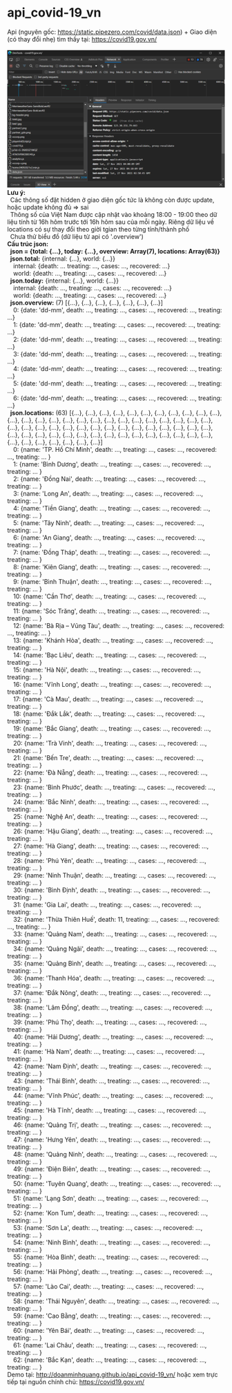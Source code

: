 # api_covid-19_vn
Api (nguyên gốc: https://static.pipezero.com/covid/data.json) + Giao diện (có thay đổi nhẹ) tìm thấy tại: https://covid19.gov.vn/ <br><br>
![api](https://github.com/doanminhquang/api_covid-19_vn/blob/main/api.png?raw=true)
<b>Lưu ý:</b><br>
&ensp;Các thông số đặt hidden ở giao diện gốc tức là không còn được update, hoặc update không đủ => sai<br>
&ensp;Thông số của Việt Nam được cập nhật vào khoảng 18:00 - 19:00 theo dữ liệu tính từ 16h hôm trước tới 16h hôm sau của mỗi ngày. Riêng dữ liệu về locations có sự thay đổi theo giời tgian theo từng tỉnh/thành phố<br>
&ensp;Chưa thử biểu đồ (dữ liệu từ api có '.overview') <br>
<b>Cấu trúc json:</b><br>
&ensp;<b>json = {total: {…}, today: {…}, overview: Array(7), locations: Array(63)}</b><br>
&ensp;<b>json.total:</b> {internal: {…}, world: {…}} <br>
&ensp;&ensp;internal: {death: … treating: …, cases: …, recovered: …} <br>
&ensp;&ensp;world: {death: …, treating: …, cases: …, recovered: …} <br>
&ensp;<b>json.today:</b> {internal: {…}, world: {…}} <br>
&ensp;&ensp;internal: {death: …, treating: …, cases: …, recovered: …} <br>
&ensp;&ensp;world: {death: …, treating: …, cases: …, recovered: …} <br>
&ensp;<b>json.overview:</b> (7) [{…}, {…}, {…}, {…}, {…}, {…}, {…}] <br>
&ensp;&ensp;0: {date: 'dd-mm', death: …, treating: …, cases: …, recovered: …, treating: …} <br>
&ensp;&ensp;1: {date: 'dd-mm', death: …, treating: …, cases: …, recovered: …, treating: …} <br>
&ensp;&ensp;2: {date: 'dd-mm', death: …, treating: …, cases: …, recovered: …, treating: …} <br>
&ensp;&ensp;3: {date: 'dd-mm', death: …, treating: …, cases: …, recovered: …, treating: …} <br>
&ensp;&ensp;4: {date: 'dd-mm', death: …, treating: …, cases: …, recovered: …, treating: …} <br>
&ensp;&ensp;5: {date: 'dd-mm', death: …, treating: …, cases: …, recovered: …, treating: …} <br>
&ensp;&ensp;6: {date: 'dd-mm', death: …, treating: …, cases: …, recovered: …, treating: …} <br>
&ensp;<b>json.locations:</b> (63) [{…}, {…}, {…}, {…}, {…}, {…}, {…}, {…}, {…}, {…}, {…}, {…}, {…}, {…}, {…}, {…}, {…}, {…}, {…}, {…}, {…}, {…}, {…}, {…}, {…}, {…}, {…}, {…}, {…}, {…}, {…}, {…}, {…}, {…}, {…}, {…}, {…}, {…}, {…}, {…}, {…}, {…}, {…}, {…}, {…}, {…}, {…}, {…}, {…}, {…}, {…}, {…}, {…}, {…}, {…}, {…}, {…}, {…}, {…}, {…}, {…}, {…}, {…}] <br>
&ensp;&ensp;0: {name: 'TP. Hồ Chí Minh', death: …, treating: …, cases: …, recovered: …, treating: … } <br>
&ensp;&ensp;1: {name: 'Bình Dương', death: …, treating: …, cases: …, recovered: …, treating: … } <br>
&ensp;&ensp;2: {name: 'Đồng Nai', death:  …, treating: …, cases: …, recovered: …, treating: … } <br>
&ensp;&ensp;3: {name: 'Long An', death:  …, treating: …, cases: …, recovered: …, treating: … } <br>
&ensp;&ensp;4: {name: 'Tiền Giang', death:  …, treating: …, cases: …, recovered: …, treating: … } <br>
&ensp;&ensp;5: {name: 'Tây Ninh', death:  …, treating: …, cases: …, recovered: …, treating: … } <br>
&ensp;&ensp;6: {name: 'An Giang', death:  …, treating: …, cases: …, recovered: …, treating: … } <br>
&ensp;&ensp;7: {name: 'Đồng Tháp', death:  …, treating: …, cases: …, recovered: …, treating: … } <br>
&ensp;&ensp;8: {name: 'Kiên Giang', death:  …, treating: …, cases: …, recovered: …, treating: … } <br>
&ensp;&ensp;9: {name: 'Bình Thuận', death:  …, treating: …, cases: …, recovered: …, treating: … } <br>
&ensp;&ensp;10: {name: 'Cần Thơ', death:  …, treating: …, cases: …, recovered: …, treating: … } <br>
&ensp;&ensp;11: {name: 'Sóc Trăng', death:  …, treating: …, cases: …, recovered: …, treating: … } <br>
&ensp;&ensp;12: {name: 'Bà Rịa – Vũng Tàu', death:  …, treating: …, cases: …, recovered: …, treating: … } <br>
&ensp;&ensp;13: {name: 'Khánh Hòa', death:  …, treating: …, cases: …, recovered: …, treating: … } <br>
&ensp;&ensp;14: {name: 'Bạc Liêu', death:  …, treating: …, cases: …, recovered: …, treating: … } <br>
&ensp;&ensp;15: {name: 'Hà Nội', death:  …, treating: …, cases: …, recovered: …, treating: … } <br>
&ensp;&ensp;16: {name: 'Vĩnh Long', death:  …, treating: …, cases: …, recovered: …, treating: … } <br>
&ensp;&ensp;17: {name: 'Cà Mau', death:  …, treating: …, cases: …, recovered: …, treating: … } <br>
&ensp;&ensp;18: {name: 'Đắk Lắk', death:  …, treating: …, cases: …, recovered: …, treating: … } <br>
&ensp;&ensp;19: {name: 'Bắc Giang', death:  …, treating: …, cases: …, recovered: …, treating: … } <br>
&ensp;&ensp;20: {name: 'Trà Vinh', death:  …, treating: …, cases: …, recovered: …, treating: … } <br>
&ensp;&ensp;21: {name: 'Bến Tre', death:  …, treating: …, cases: …, recovered: …, treating: … } <br>
&ensp;&ensp;22: {name: 'Đà Nẵng', death:  …, treating: …, cases: …, recovered: …, treating: … } <br>
&ensp;&ensp;23: {name: 'Bình Phước', death:  …, treating: …, cases: …, recovered: …, treating: … } <br>
&ensp;&ensp;24: {name: 'Bắc Ninh', death:  …, treating: …, cases: …, recovered: …, treating: … } <br>
&ensp;&ensp;25: {name: 'Nghệ An', death:  …, treating: …, cases: …, recovered: …, treating: … } <br>
&ensp;&ensp;26: {name: 'Hậu Giang', death:  …, treating: …, cases: …, recovered: …, treating: … } <br>
&ensp;&ensp;27: {name: 'Hà Giang', death:  …, treating: …, cases: …, recovered: …, treating: … } <br>
&ensp;&ensp;28: {name: 'Phú Yên', death:  …, treating: …, cases: …, recovered: …, treating: … } <br>
&ensp;&ensp;29: {name: 'Ninh Thuận', death:  …, treating: …, cases: …, recovered: …, treating: … } <br>
&ensp;&ensp;30: {name: 'Bình Định', death:  …, treating: …, cases: …, recovered: …, treating: … } <br>
&ensp;&ensp;31: {name: 'Gia Lai', death:  …, treating: …, cases: …, recovered: …, treating: … } <br>
&ensp;&ensp;32: {name: 'Thừa Thiên Huế', death: 11, treating: …, cases: …, recovered: …, treating: … } <br>
&ensp;&ensp;33: {name: 'Quảng Nam', death:  …, treating: …, cases: …, recovered: …, treating: … } <br>
&ensp;&ensp;34: {name: 'Quảng Ngãi', death:  …, treating: …, cases: …, recovered: …, treating: … } <br>
&ensp;&ensp;35: {name: 'Quảng Bình', death:  …, treating: …, cases: …, recovered: …, treating: … } <br>
&ensp;&ensp;36: {name: 'Thanh Hóa', death:  …, treating: …, cases: …, recovered: …, treating: … } <br>
&ensp;&ensp;37: {name: 'Đắk Nông', death:  …, treating: …, cases: …, recovered: …, treating: … } <br>
&ensp;&ensp;38: {name: 'Lâm Đồng', death:  …, treating: …, cases: …, recovered: …, treating: … } <br>
&ensp;&ensp;39: {name: 'Phú Thọ', death:  …, treating: …, cases: …, recovered: …, treating: … } <br>
&ensp;&ensp;40: {name: 'Hải Dương', death:  …, treating: …, cases: …, recovered: …, treating: … } <br>
&ensp;&ensp;41: {name: 'Hà Nam', death:  …, treating: …, cases: …, recovered: …, treating: … } <br>
&ensp;&ensp;42: {name: 'Nam Định', death:  …, treating: …, cases: …, recovered: …, treating: … } <br>
&ensp;&ensp;43: {name: 'Thái Bình', death:  …, treating: …, cases: …, recovered: …, treating: … } <br>
&ensp;&ensp;44: {name: 'Vĩnh Phúc', death:  …, treating: …, cases: …, recovered: …, treating: … } <br>
&ensp;&ensp;45: {name: 'Hà Tĩnh', death:  …, treating: …, cases: …, recovered: …, treating: … } <br>
&ensp;&ensp;46: {name: 'Quảng Trị', death:  …, treating: …, cases: …, recovered: …, treating: … } <br>
&ensp;&ensp;47: {name: 'Hưng Yên', death:  …, treating: …, cases: …, recovered: …, treating: … } <br>
&ensp;&ensp;48: {name: 'Quảng Ninh', death:  …, treating: …, cases: …, recovered: …, treating: … } <br>
&ensp;&ensp;49: {name: 'Điện Biên', death:  …, treating: …, cases: …, recovered: …, treating: … } <br>
&ensp;&ensp;50: {name: 'Tuyên Quang', death: …, treating: …, cases: …, recovered: …, treating: … } <br>
&ensp;&ensp;51: {name: 'Lạng Sơn', death:  …, treating: …, cases: …, recovered: …, treating: … } <br>
&ensp;&ensp;52: {name: 'Kon Tum', death:  …, treating: …, cases: …, recovered: …, treating: … } <br>
&ensp;&ensp;53: {name: 'Sơn La', death:  …, treating: …, cases: …, recovered: …, treating: … } <br>
&ensp;&ensp;54: {name: 'Ninh Bình', death: …, treating: …, cases: …, recovered: …, treating: … } <br>
&ensp;&ensp;55: {name: 'Hòa Bình', death: …, treating: …, cases: …, recovered: …, treating: … } <br>
&ensp;&ensp;56: {name: 'Hải Phòng', death: …, treating: …, cases: …, recovered: …, treating: … } <br>
&ensp;&ensp;57: {name: 'Lào Cai', death: …, treating: …, cases: …, recovered: …, treating: … } <br>
&ensp;&ensp;58: {name: 'Thái Nguyên', death: …, treating: …, cases: …, recovered: …, treating: … } <br>
&ensp;&ensp;59: {name: 'Cao Bằng', death: …, treating: …, cases: …, recovered: …, treating: … } <br>
&ensp;&ensp;60: {name: 'Yên Bái', death: …, treating: …, cases: …, recovered: …, treating: … } <br>
&ensp;&ensp;61: {name: 'Lai Châu', death: …, treating: …, cases: …, recovered: …, treating: … } <br>
&ensp;&ensp;62: {name: 'Bắc Kạn', death: …, treating: …, cases: …, recovered: …, treating: … } <br>
Demo tại: http://doanminhquang.github.io/api_covid-19_vn/ hoặc xem trực tiếp tại nguồn chính chủ: https://covid19.gov.vn/

